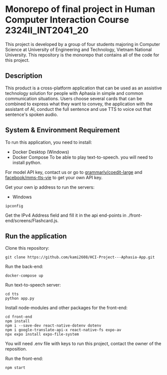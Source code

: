 # Monorepo of final project in Human Computer Interaction Course 2324II_INT2041_20
This project is developed by a group of four students majoring in Computer Science at University of Engineering and Technology, Vietnam National University. This repository is the monorepo that contains all of the code for this project.
## Description
This product is a cross-platform application that can be used as an assistive technology solution for people with Aphasia in simple and common communication situations. Users choose several cards that can be combined to express what they want to convey, the application with the assistant of AI, conduct the full sentence and use TTS to voice out that sentence's spoken audio.
## System & Environment Requirement 
To run this application, you need to install: 
- Docker Desktop (Windows)
- Docker Compose
To be able to play text-to-speech. you will need to install python. 

For model API key, contact us or go to [grammarly/coedit-large](https://huggingface.co/grammarly/coedit-large) and [facebook/mms-tts-vie](https://huggingface.co/facebook/mms-tts-vie) to get your own API key.

Get your own ip address to run the servers:
- Windows
``` 
ipconfig
```
Get the IPv4 Address field and fill it in the api end-points in ./front-end/screens/Flashcard.js.

## Run the application
Clone this repository: 
```
git clone https://github.com/kami2608/HCI-Project---Aphasia-App.git
``` 
Run the back-end: 
``` 
docker-compose up
``` 

Run text-to-speech server: 
```
cd tts
python app.py
```

Install node-modules and other packages for the front-end: 
```
cd front-end
npm install
npm i --save-dev react-native-dotenv dotenv
npm i google-translate-api-x react-native-fs expo-av
npx expo install expo-file-system
``` 
You will need .env file with keys to run this project, contact the owner of the reposition.

Run the front-end: 
``` 
npm start
``` 

